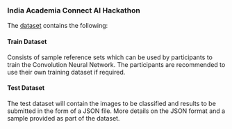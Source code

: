### India Academia Connect AI Hackathon

The [dataset](https://drive.google.com/drive/folders/1O8TT0s4zMyiI6zR-biVRoiLiAUy-W1H0) contains the following:

#### Train Dataset

Consists of sample reference sets which can be used by participants to train the Convolution Neural Network. The participants are recommended to use their own training dataset if required.

#### Test Dataset

The test dataset will contain the images to be classified and results to be submitted in the form of a JSON file. More details on the JSON format and a sample provided as part of the dataset.
